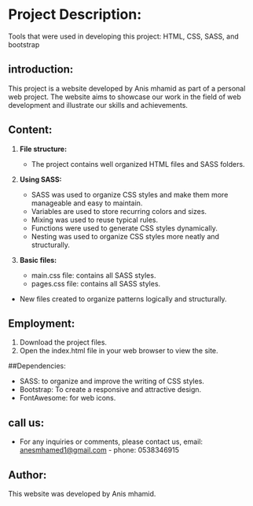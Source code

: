 # Project Description:
Tools that were used in developing this project: HTML, CSS, SASS, and bootstrap

## introduction:
This project is a website developed by Anis mhamid as part of a personal web project. The website aims to showcase our work in the field of web development and illustrate our skills and achievements.

## Content:
1. **File structure:**
    - The project contains well organized HTML files and SASS folders.

2. **Using SASS:**
    - SASS was used to organize CSS styles and make them more manageable and easy to maintain.
    - Variables are used to store recurring colors and sizes.
    - Mixing was used to reuse typical rules.
    - Functions were used to generate CSS styles dynamically.
    - Nesting was used to organize CSS styles more neatly and structurally.

3. **Basic files:**
    - main.css file: contains all SASS styles.
     - pages.css file: contains all SASS styles.
- New files created to organize patterns logically and structurally.

## Employment:
1. Download the project files.
2. Open the index.html file in your web browser to view the site.

##Dependencies:
- SASS: to organize and improve the writing of CSS styles.
- Bootstrap: To create a responsive and attractive design.
- FontAwesome: for web icons.

## call us:
- For any inquiries or comments, please contact us, email: anesmhamed1@gmail.com - phone: 0538346915

## Author:
This website was developed by Anis mhamid.